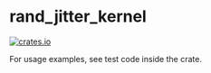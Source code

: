 # rand_jitter_kernel

[![crates.io](https://img.shields.io/crates/v/rand_jitter_kernel.svg)](https://crates.io/crates/rand_jitter_kernel)

For usage examples, see test code inside the crate.